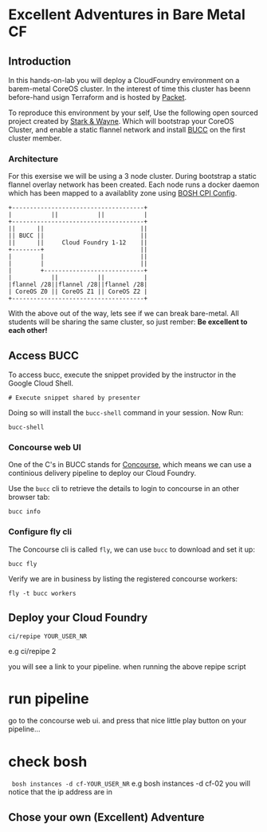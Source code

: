 # Excellent Adventures in Bare Metal CF

## Introduction
In this hands-on-lab you will deploy a CloudFoundry environment on a barem-metal CoreOS cluster. 
In the interest of time this cluster has beenn before-hand usign Terraform and is hosted by [Packet](http://packet.com).

To reproduce this environment by your self, Use the following open sourced project created by [Stark & Wayne](https://www.starkandwayne.com/). 
Which will bootstrap your CoreOS Cluster, and enable a static flannel network and install [BUCC](https://github.com/starkandwayne/bucc) on the first cluster member.

### Architecture
For this exersise we will be using a 3 node cluster.
During bootstrap a static flannel overlay network has been created.
Each node runs a docker daemon which has been mapped to a availablity zone using [BOSH CPI Config](https://bosh.io/docs/cpi-config/).
```    
+-------------------------------------+
|           ||           ||           |
+-------------------------------------+
||      ||                           ||
|| BUCC ||                           ||
||      ||     Cloud Foundry 1-12    ||
+--------+                           ||
|        |                           ||
|        |                           ||
|        +----------------------------+
|           ||           ||           |
|flannel /28||flannel /28||flannel /28|
| CoreOS Z0 || CoreOS Z1 || CoreOS Z2 |
+-------------------------------------+
```

With the above out of the way, lets see if we can break bare-metal.
All students will be sharing the same cluster, so just rember: __Be excellent to each other!__

## Access BUCC
To access bucc, execute the snippet provided by the instructor in the Google Cloud Shell.
```
# Execute snippet shared by presenter
```

Doing so will install the `bucc-shell` command in your session.
Now Run:
```
bucc-shell
```

### Concourse web UI
One of the C's in BUCC stands for [Concourse](https://concourse-ci.org/), which means we can use a continious delivery pipeline to deploy our Cloud Foundry.

Use the `bucc` cli to retrieve the details to login to concourse in an other browser tab:
```
bucc info
```

### Configure fly cli
The Concourse cli is called `fly`, we can use `bucc` to download and set it up:
```
bucc fly
```

Verify we are in business by listing the registered concourse workers:
```
fly -t bucc workers
```

## Deploy your Cloud Foundry
```
ci/repipe YOUR_USER_NR
```
e.g ci/repipe 2

you will see a link to your pipeline. when running the above repipe script

# run pipeline
go to the concourse web ui. and press that nice little play button on your pipeline...

# check bosh
` bosh instances -d cf-YOUR_USER_NR` e.g bosh instances -d cf-02
you will notice that the ip address are in

## Chose your own (Excellent) Adventure
